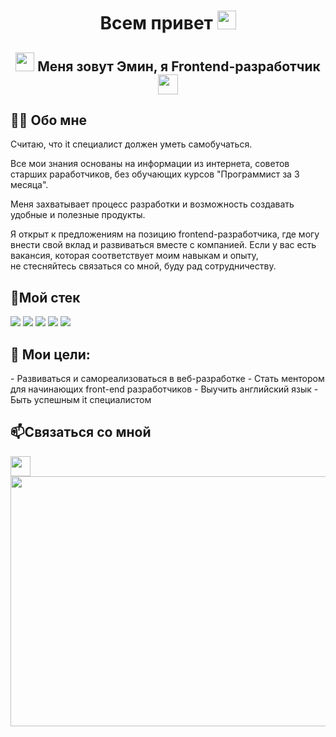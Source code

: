 <h1 align="center">Всем привет <img src="https://media.giphy.com/media/hvRJCLFzcasrR4ia7z/giphy.gif" height="30px"></h1>
<h2 align="center"> <img src="https://media.giphy.com/media/WUlplcMpOCEmTGBtBW/giphy.gif" width="30"> Меня зовут Эмин, я Frontend-разработчик <img src = "https://media2.giphy.com/media/QssGEmpkyEOhBCb7e1/giphy.gif?cid=ecf05e47a0n3gi1bfqntqmob8g9aid1oyj2wr3ds3mg700bl&rid=giphy.gif" width = 32px> </h2>
<h2> 👩‍💻 Обо мне </h2>
Считаю, что it специалист должен уметь самобучаться.

Все мои знания основаны на информации из интернета, советов старших раработчиков, без обучающих курсов "Программист за 3 месяца".

Меня захватывает процесс разработки и возможность создавать удобные и полезные продукты.

Я открыт к предложениям на позицию frontend-разработчика, где могу внести свой вклад и развиваться вместе с компанией. Если у вас есть вакансия, которая соответствует моим навыкам и опыту, не стесняйтесь связаться со мной, буду рад сотрудничеству.

<h2> 🔨Мой стек </h2>
<img src="https://img.icons8.com/color/48/000000/html-5--v1.png"/>
<img src="https://img.icons8.com/color/48/000000/css3.png"/>
<img src="https://img.icons8.com/color/48/000000/javascript--v2.png"/>
<img src="https://img.shields.io/static/v1?label&message=GIT&color=black&logo=git">
<img src="https://img.shields.io/static/v1?label&message=Figma&color=black&logo=Figma">

<h2> 🎯 Мои цели: </h2>
- Развиваться и самореализоваться в веб-разработке
- Стать ментором для начинающих front-end разработчиков
- Выучить английский язык
- Быть успешным it специалистом

<h2> 📫Cвязаться со мной </h2>
<a href = 'https://www.linkedin.com/in/emin-agjaev-9aba1322a'> <img width = '32px' align= 'center' src="https://raw.githubusercontent.com/rahulbanerjee26/githubAboutMeGenerator/main/icons/linked-in-alt.svg"/></a>

<div align="center">
<img src="https://media.giphy.com/media/dWesBcTLavkZuG35MI/giphy.gif" width="894" height="400" />
</div>
